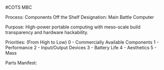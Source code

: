 #COTS MBC

Process: Components Off the Shelf
Designation: Main Battle Computer

Purpose: High-power portable computing with meso-scale build
transparency and hardware hackability.

Priorities: (From High to Low) 
0 - Commercially Available Components
1 - Performance
2 - Input/Output Devices
3 - Battery Life
4 - Aesthetics
5 - Mass

Parts Manifest:
